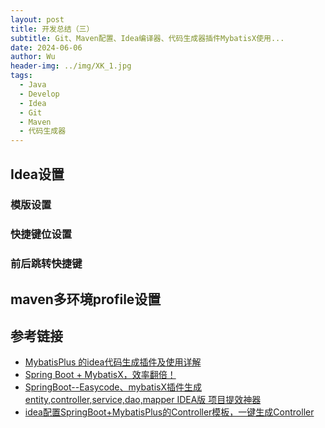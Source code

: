 ```yaml
---
layout: post
title: 开发总结（三）
subtitle: Git、Maven配置、Idea编译器、代码生成器插件MybatisX使用...
date: 2024-06-06
author: Wu
header-img: ../img/XK_1.jpg
tags:
  - Java
  - Develop
  - Idea
  - Git
  - Maven
  - 代码生成器
---
```

## Idea设置

### 模版设置


### 快捷键位设置

### 前后跳转快捷键


## maven多环境profile设置



## 参考链接
- [MybatisPlus 的idea代码生成插件及使用详解](https://zhuanlan.zhihu.com/p/685770842)
- [Spring Boot + MybatisX，效率翻倍！]( https://mp.weixin.qq.com/s/9ghCYgYvjTGGcfHqdchVJA)
- [SpringBoot--Easycode、mybatisX插件生成entity,controller,service,dao,mapper IDEA版 项目提效神器](https://www.cnblogs.com/haoxi135/p/16177693.html)
- [idea配置SpringBoot+MybatisPlus的Controller模板，一键生成Controller](https://blog.csdn.net/m0_52640724/article/details/137695274)
